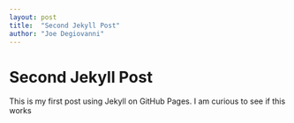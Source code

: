 ```yaml
---
layout: post
title:  "Second Jekyll Post"
author: "Joe Degiovanni"
---
```


# Second Jekyll Post
This is my first post using Jekyll on GitHub Pages.
I am curious to see if this works